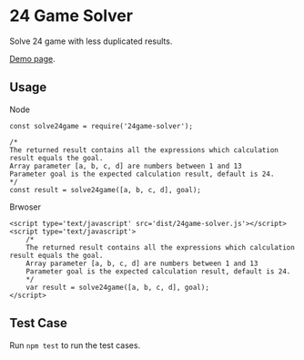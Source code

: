 24 Game Solver
==============

Solve 24 game with less duplicated results.

[Demo page](https://frank-deng.github.io/24game-solver/index.html).

Usage
-----

Node

	const solve24game = require('24game-solver');

	/*
	The returned result contains all the expressions which calculation result equals the goal.
	Array parameter [a, b, c, d] are numbers between 1 and 13
	Parameter goal is the expected calculation result, default is 24.
	*/
	const result = solve24game([a, b, c, d], goal);

Brwoser

	<script type='text/javascript' src='dist/24game-solver.js'></script>
	<script type='text/javascript'>
		/*
		The returned result contains all the expressions which calculation result equals the goal.
		Array parameter [a, b, c, d] are numbers between 1 and 13
		Parameter goal is the expected calculation result, default is 24.
		*/
		var result = solve24game([a, b, c, d], goal);
	</script>

Test Case
---------

Run `npm test` to run the test cases.
